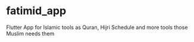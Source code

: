 # fatimid_app
Flutter App for Islamic tools as Quran, Hijri Schedule and more tools those Muslim needs them
